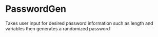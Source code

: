 # PasswordGen
Takes user input for desired password information such as length and variables then generates a randomized password
